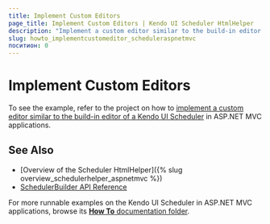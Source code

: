 ```yaml
---
title: Implement Custom Editors
page_title: Implement Custom Editors | Kendo UI Scheduler HtmlHelper
description: "Implement a custom editor similar to the build-in editor of a Kendo UI Scheduler in ASP.NET MVC applications."
slug: howto_implementcustomeditor_scheduleraspnetmvc
поситион: 0
---
```


# Implement Custom Editors

To see the example, refer to the project on how to [implement a custom editor similar to the build-in editor of a Kendo UI Scheduler](https://github.com/telerik/ui-for-aspnet-mvc-examples/tree/master/scheduler/scheduler-custom-editor) in ASP.NET MVC applications.

## See Also

* [Overview of the Scheduler HtmlHelper]({% slug overview_schedulerhelper_aspnetmvc %})
* [SchedulerBuilder API Reference](../../../kendo-ui/api/Kendo.Mvc.UI.Fluent/SchedulerBuilder)

For more runnable examples on the Kendo UI Scheduler in ASP.NET MVC applications, browse its [**How To** documentation folder](/helpers/scheduler/how-to/).
